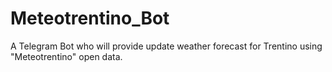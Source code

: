 # Meteotrentino_Bot
A Telegram Bot who will provide update weather forecast for Trentino using "Meteotrentino" open data.
